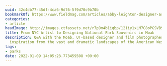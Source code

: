 ```yaml
---
uuid: 42c4db77-45df-4ca6-9d76-5f9d70c9b70b
bookmarkOf: https://www.fieldmag.com/articles/abby-leighton-designer-artist-interview
categories:
- article
headImage: http://images.ctfassets.net/r7p9m4b1iqbp/121iy1xLM7C8oPGSVBSrcZ/5cc44afdaa5ae05e96c464d691f97f35/Abby-Leighton-Headshot.jpg?w=1000
title: From NYC Artist to Designing National Park Souvenirs in Moab
description: Q&A with the Moab, UT-based designer and film photographer on drawing
  inspiration from the vast and dramatic landscapes of the American West
tags:
- parks
date: 2022-01-09 14:05:23.773459508 +00:00
---
```


